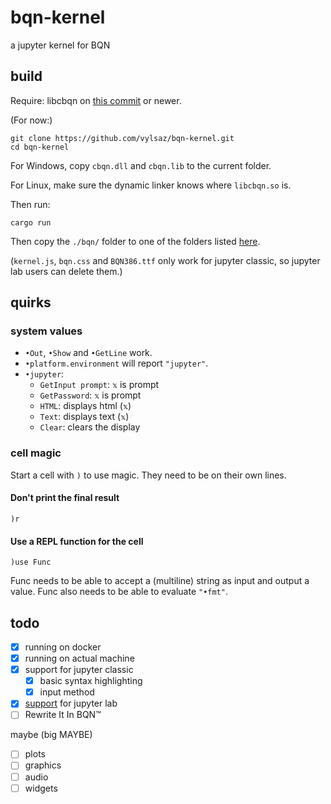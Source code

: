 # bqn-kernel
a jupyter kernel for BQN

## build

Require: libcbqn on [this commit](https://github.com/dzaima/CBQN/tree/0cd1ea9bdc02652fc800d49dc672fb1119cdcbe3) or newer.

(For now:)
```
git clone https://github.com/vylsaz/bqn-kernel.git
cd bqn-kernel
```
For Windows, copy `cbqn.dll` and `cbqn.lib` to the current folder.

For Linux, make sure the dynamic linker knows where `libcbqn.so` is.

Then run:
```
cargo run
```
Then copy the `./bqn/` folder to one of the folders listed [here](https://jupyter-client.readthedocs.io/en/latest/kernels.html#kernel-specs).

(`kernel.js`, `bqn.css` and `BQN386.ttf` only work for jupyter classic, so jupyter lab users can delete them.)

## quirks 

### system values
- `•Out`, `•Show` and `•GetLine` work.
- `•platform.environment` will report `"jupyter"`.
- `•jupyter`:
  - `GetInput prompt`: `𝕩` is prompt
  - `GetPassword`: `𝕩` is prompt
  - `HTML`: displays html (`𝕩`)
  - `Text`: displays text (`𝕩`)
  - `Clear`: clears the display

### cell magic
Start a cell with `)` to use magic. They need to be on their own lines.

#### Don't print the final result
```
)r
```
#### Use a REPL function for the cell
```
)use Func
```
Func needs to be able to accept a (multiline) string as input and output a value.
Func also needs to be able to evaluate `"•fmt"`.

## todo
- [x] running on docker
- [x] running on actual machine
- [x] support for jupyter classic
  - [x] basic syntax highlighting
  - [x] input method
- [x] [support](https://github.com/vylsaz/jupyterlab-bqn) for jupyter lab
- [ ] Rewrite It In BQN™

maybe (big MAYBE)
- [ ] plots
- [ ] graphics
- [ ] audio
- [ ] widgets
